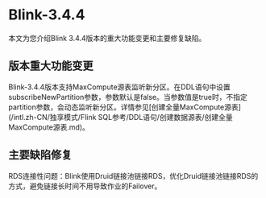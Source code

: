 # Blink-3.4.4

本文为您介绍Blink 3.4.4版本的重大功能变更和主要修复缺陷。

## 版本重大功能变更

Blink-3.4.4版本支持MaxCompute源表监听新分区。在DDL语句中设置subscribeNewPartition参数，参数默认是false。当参数值是true时，不指定partition参数，会动态监听新分区。详情参见[创建全量MaxCompute源表](/intl.zh-CN/独享模式/Flink SQL参考/DDL语句/创建数据源表/创建全量MaxCompute源表.md)。

## 主要缺陷修复

RDS连接性问题：Blink使用Druid链接池链接RDS，优化Druid链接池链接RDS的方式，避免链接长时间不用导致作业的Failover。

